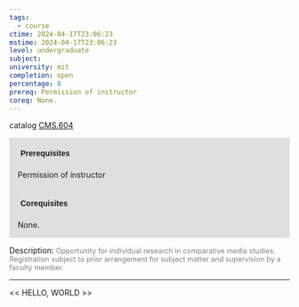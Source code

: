 ```yaml
---
tags:
  - course
ctime: 2024-04-17T23:06:23
mstime: 2024-04-17T23:06:23
level: undergraduate
subject: 
university: mit
completion: open
percentage: 0
prereq: Permission of instructor
coreq: None.
---
```


catalog [CMS.604](http://student.mit.edu/catalog/mCMSa.html#CMS.604)

<span style="display: block; padding: 15px; background-color: rgb(100, 100, 100, 0.2);"><font id="m_prereq85_0" style="display: block; font-family: Arial, sans-serif; font-weight: bold; padding: 5px">Prerequisites</font><br><span id="prereq85_0">Permission of instructor</span></span>
<span style="display: block; padding: 15px; background-color: rgb(100, 100, 100, 0.2);"><font id="m_coreq85_0" style="display: block; font-family: Arial, sans-serif; font-weight: bold; padding: 5px">Corequisites</font><br><span id="coreq85_0">None.</span></span>

<font style="">Description:</font>
<font style="color: grey; font-size: 0.8rem;">Opportunity for individual research in comparative media studies. Registration subject to prior arrangement for subject matter and supervision by a faculty member.</font>



---

<< HELLO, WORLD >>
